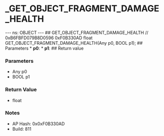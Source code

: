 # _GET_OBJECT_FRAGMENT_DAMAGE_HEALTH

--- ns: OBJECT --- ## GET_OBJECT_FRAGMENT_DAMAGE_HEALTH  // 0xB6FBFD079B8D0596 0xF0B330AD float GET_OBJECT_FRAGMENT_DAMAGE_HEALTH(Any p0, BOOL p1);   ## Parameters * **p0**: * **p1**:  ## Return value

### Parameters
* Any p0
* BOOL p1

### Return Value
* float

### Notes
* AP Hash: 0x0xF0B330AD
* Build: 811

